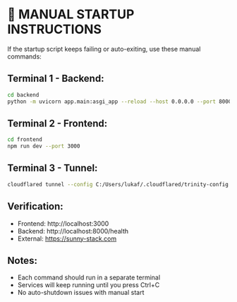# 🚀 MANUAL STARTUP INSTRUCTIONS

If the startup script keeps failing or auto-exiting, use these manual commands:

## Terminal 1 - Backend:
```bash
cd backend
python -m uvicorn app.main:asgi_app --reload --host 0.0.0.0 --port 8000
```

## Terminal 2 - Frontend:
```bash
cd frontend  
npm run dev --port 3000
```

## Terminal 3 - Tunnel:
```bash
cloudflared tunnel --config C:/Users/lukaf/.cloudflared/trinity-config.yml run trinity-dashboard
```

## Verification:
- Frontend: http://localhost:3000
- Backend: http://localhost:8000/health
- External: https://sunny-stack.com

## Notes:
- Each command should run in a separate terminal
- Services will keep running until you press Ctrl+C
- No auto-shutdown issues with manual start 